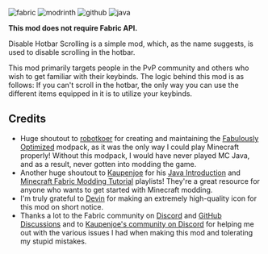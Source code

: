 ![fabric](https://cdn.jsdelivr.net/npm/@intergrav/devins-badges@3/assets/cozy/supported/fabric_vector.svg)
![modrinth](https://cdn.jsdelivr.net/npm/@intergrav/devins-badges@3/assets/cozy/available/modrinth_vector.svg)
![github](https://cdn.jsdelivr.net/npm/@intergrav/devins-badges@3/assets/cozy/available/github_vector.svg)
![java](https://cdn.jsdelivr.net/npm/@intergrav/devins-badges@3/assets/cozy/built-with/java_vector.svg)
<!-- ![discord-plural](https://cdn.jsdelivr.net/npm/@intergrav/devins-badges@3/assets/cozy/social/discord-plural_vector.svg) -->

**This mod does not require Fabric API.**

Disable Hotbar Scrolling is a simple mod, which, as the name suggests, is used to disable scrolling in the hotbar.

This mod primarily targets people in the PvP community and others who wish to get familiar with their keybinds. The logic behind this mod is as follows: If you can't scroll in the hotbar, the only way you can use the different items equipped in it is to utilize your keybinds.

## Credits
 - Huge shoutout to [robotkoer](https://modrinth.com/user/robotkoer) for creating and maintaining the [Fabulously Optimized](https://modrinth.com/modpack/fabulously-optimized) modpack, as it was the only way I could play Minecraft properly! Without this modpack, I would have never played MC Java, and as a result, never gotten into modding the game.
 - Another huge shoutout to [Kaupenjoe](https://www.youtube.com/@ModdingByKaupenjoe/) for his [Java Introduction](https://www.youtube.com/playlist?list=PLKGarocXCE1FeXvEogpjz4SvHxF_FJRO6) and [Minecraft Fabric Modding Tutorial](https://www.youtube.com/playlist?list=PLKGarocXCE1EMYzuBUTYjHnFeBrRFbesk) playlists! They're a great resource for anyone who wants to get started with Minecraft modding.
 - I'm truly grateful to [Devin](https://modrinth.com/user/Devin) for making an extremely high-quality icon for this mod on short notice.
 - Thanks a lot to the Fabric community on [Discord](https://discord.gg/v6v4pMv) and [GitHub Discussions](https://github.com/orgs/FabricMC/discussions) and to [Kaupenjoe's community on Discord](https://url.kaupenjoe.net/discord) for helping me out with the various issues I had when making this mod and tolerating my stupid mistakes. 

<!-- How to add new lines in Readme: https://stackoverflow.com/questions/24575680/new-lines-inside-paragraph-in-readme-md -->
